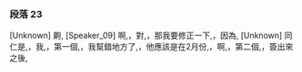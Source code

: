 ### 段落 23

[Unknown] 齁,
[Speaker_09] 啊,，對,，那我要修正一下,，因為,
[Unknown] 同仁是,，我,，第一個,，我幫錯地方了,，他應該是在2月份,，啊,，第二個,，簽出來之後,